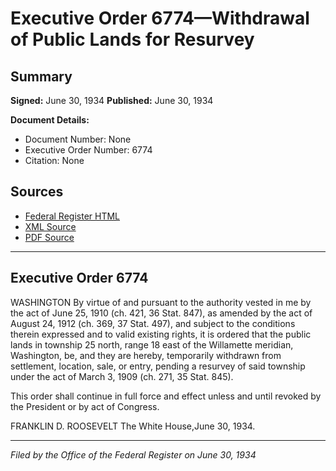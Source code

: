 # Executive Order 6774—Withdrawal of Public Lands for Resurvey

## Summary

**Signed:** June 30, 1934
**Published:** June 30, 1934

**Document Details:**
- Document Number: None
- Executive Order Number: 6774
- Citation: None

## Sources
- [Federal Register HTML](https://www.presidency.ucsb.edu/documents/executive-order-6774-withdrawal-public-lands-for-resurvey)
- [XML Source](None)
- [PDF Source](None)

---

## Executive Order 6774

WASHINGTON
By virtue of and pursuant to the authority vested in me by the act of June 25, 1910 (ch. 421, 36 Stat. 847), as amended by the act of August 24, 1912 (ch. 369, 37 Stat. 497), and subject to the conditions therein expressed and to valid existing rights, it is ordered that the public lands in township 25 north, range 18 east of the Willamette meridian, Washington, be, and they are hereby, temporarily withdrawn from settlement, location, sale, or entry, pending a resurvey of said township under the act of March 3, 1909 (ch. 271, 35 Stat. 845).

This order shall continue in full force and effect unless and until revoked by the President or by act of Congress.

FRANKLIN D. ROOSEVELT
The White House,June 30, 1934.

---

*Filed by the Office of the Federal Register on June 30, 1934*
